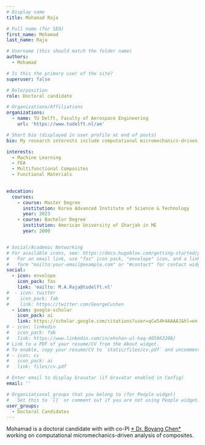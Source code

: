 ```yaml
---
# Display name
title: Mohamad Raja

# Full name (for SEO)
first_name: Mohamad
last_name: Raja

# Username (this should match the folder name)
authors:
  - Mohamad

# Is this the primary user of the site?
superuser: false

# Role/position
role: Doctoral candidate

# Organizations/Affiliations
organizations:
  - name: TU Delft, Faculty of Aerospace Engineering
    url: 'https://www.tudelft.nl/ae'

# Short bio (displayed in user profile at end of posts)
bio: My research interests include computational micromechanics-driven analysis of composites.

interests:
  - Machine Learning
  - FEA
  - Multifunctional Composites
  - Functional Materials
  

education:
  courses:
    - course: Master Degree
      institution: Korea Advanced Institute of Science & Technology 
      year: 2023
    - course: Bachelor Degree
      institution: American University of Sharjah in ME 
      year: 2000


# Social/Academic Networking
# For available icons, see: https://docs.hugoblox.com/getting-started/page-builder/#icons
#   For an email link, use "fas" icon pack, "envelope" icon, and a link in the
#   form "mailto:your-email@example.com" or "#contact" for contact widget.
social:
  - icon: envelope
    icon_pack: fas
    link: 'mailto: M.A.Raja@tudelft.nl'
#  - icon: twitter
#    icon_pack: fab
#    link: https://twitter.com/GeorgeCushen
  - icon: google-scholar
    icon_pack: ai
    link: https://scholar.google.com/citations?user=qCw54h4AAAAJ&hl=en
# - icon: linkedin
#   icon_pack: fab
#   link: https://www.linkedin.com/in/ehshan-ul-haq-405963208/
# Link to a PDF of your resume/CV from the About widget.
# To enable, copy your resume/CV to `static/files/cv.pdf` and uncomment the lines below.
# - icon: cv
#   icon_pack: ai
#   link: files/cv.pdf

# Enter email to display Gravatar (if Gravatar enabled in Config)
email: ''

# Organizational groups that you belong to (for People widget)
#   Set this to `[]` or comment out if you are not using People widget.
user_groups:
  - Doctoral Candidates
---
```


Mohamad is a doctoral candidate with  with co-PI [* Dr. Boyang Chen*](https://sites.google.com/view/boyangchenswebsite/home) working on computational micromechanics-driven analysis of composites.

